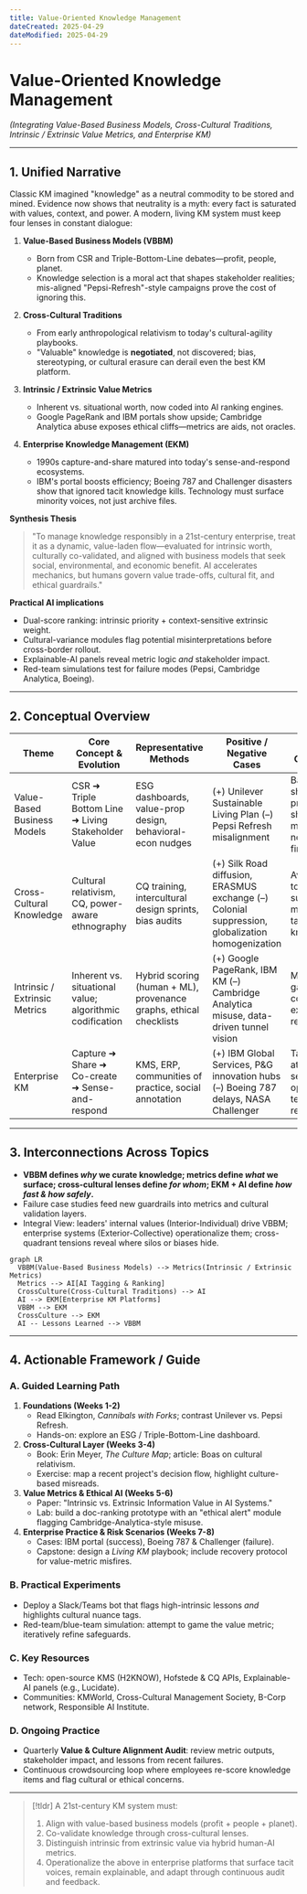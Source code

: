 ```yaml
---
title: Value-Oriented Knowledge Management
dateCreated: 2025-04-29
dateModified: 2025-04-29
---
```


# Value-Oriented Knowledge Management

*(Integrating Value-Based Business Models, Cross-Cultural Traditions, Intrinsic / Extrinsic Value Metrics, and Enterprise KM)*

---

## 1. Unified Narrative

Classic KM imagined "knowledge" as a neutral commodity to be stored and mined. Evidence now shows that neutrality is a myth: every fact is saturated with values, context, and power. A modern, living KM system must keep four lenses in constant dialogue:

1. **Value-Based Business Models (VBBM)**
	 - Born from CSR and Triple-Bottom-Line debates—profit, people, planet.
	 - Knowledge selection is a moral act that shapes stakeholder realities; mis-aligned "Pepsi-Refresh"-style campaigns prove the cost of ignoring this.

2. **Cross-Cultural Traditions**
	 - From early anthropological relativism to today's cultural-agility playbooks.
	 - "Valuable" knowledge is **negotiated**, not discovered; bias, stereotyping, or cultural erasure can derail even the best KM platform.

3. **Intrinsic / Extrinsic Value Metrics**
	 - Inherent vs. situational worth, now coded into AI ranking engines.
	 - Google PageRank and IBM portals show upside; Cambridge Analytica abuse exposes ethical cliffs—metrics are aids, not oracles.

4. **Enterprise Knowledge Management (EKM)**
	 - 1990s capture-and-share matured into today's sense-and-respond ecosystems.
	 - IBM's portal boosts efficiency; Boeing 787 and Challenger disasters show that ignored tacit knowledge kills. Technology must surface minority voices, not just archive files.

**Synthesis Thesis**

> "To manage knowledge responsibly in a 21st-century enterprise, treat it as a dynamic, value-laden flow—evaluated for intrinsic worth, culturally co-validated, and aligned with business models that seek social, environmental, and economic benefit. AI accelerates mechanics, but humans govern value trade-offs, cultural fit, and ethical guardrails."

**Practical AI implications**
- Dual-score ranking: intrinsic priority + context-sensitive extrinsic weight.
- Cultural-variance modules flag potential misinterpretations before cross-border rollout.
- Explainable-AI panels reveal metric logic *and* stakeholder impact.
- Red-team simulations test for failure modes (Pepsi, Cambridge Analytica, Boeing).

---

## 2. Conceptual Overview

| Theme | Core Concept & Evolution | Representative Methods | Positive / Negative Cases | Open Challenges |
|-------|-------------------------|------------------------|---------------------------|-----------------|
| Value-Based Business Models | CSR ➜ Triple Bottom Line ➜ Living Stakeholder Value | ESG dashboards, value-prop design, behavioral-econ nudges | (+) Unilever Sustainable Living Plan  (–) Pepsi Refresh misalignment | Balancing short-term profit shocks; measuring non-financial ROI |
| Cross-Cultural Knowledge | Cultural relativism, CQ, power-aware ethnography | CQ training, intercultural design sprints, bias audits | (+) Silk Road diffusion, ERASMUS exchange  (–) Colonial suppression, globalization homogenization | Avoiding tokenism; surfacing marginalized tacit knowledge |
| Intrinsic / Extrinsic Metrics | Inherent vs. situational value; algorithmic codification | Hybrid scoring (human + ML), provenance graphs, ethical checklists | (+) Google PageRank, IBM KM  (–) Cambridge Analytica misuse, data-driven tunnel vision | Metric gaming; context drift; explainability requirements |
| Enterprise KM | Capture ➜ Share ➜ Co-create ➜ Sense-and-respond | KMS, ERP, communities of practice, social annotation | (+) IBM Global Services, P&G innovation hubs  (–) Boeing 787 delays, NASA Challenger | Tacit capture at scale; security vs. openness; tech over-reliance |

---

## 3. Interconnections Across Topics

- **VBBM defines *why* we curate knowledge; metrics define *what* we surface; cross-cultural lenses define *for whom*; EKM + AI define *how fast & how safely*.**
- Failure case studies feed new guardrails into metrics and cultural validation layers.
- Integral View: leaders' internal values (Interior-Individual) drive VBBM; enterprise systems (Exterior-Collective) operationalize them; cross-quadrant tensions reveal where silos or biases hide.

```mermaid
graph LR
  VBBM(Value-Based Business Models) --> Metrics(Intrinsic / Extrinsic Metrics)
  Metrics --> AI[AI Tagging & Ranking]
  CrossCulture(Cross-Cultural Traditions) --> AI
  AI --> EKM[Enterprise KM Platforms]
  VBBM --> EKM
  CrossCulture --> EKM
  AI -- Lessons Learned --> VBBM
```

---

## 4. Actionable Framework / Guide

### A. Guided Learning Path

1. **Foundations (Weeks 1-2)**
	 - Read Elkington, *Cannibals with Forks*; contrast Unilever vs. Pepsi Refresh.
	 - Hands-on: explore an ESG / Triple-Bottom-Line dashboard.
2. **Cross-Cultural Layer (Weeks 3-4)**
	 - Book: Erin Meyer, *The Culture Map*; article: Boas on cultural relativism.
	 - Exercise: map a recent project's decision flow, highlight culture-based misreads.
3. **Value Metrics & Ethical AI (Weeks 5-6)**
	 - Paper: "Intrinsic vs. Extrinsic Information Value in AI Systems."
	 - Lab: build a doc-ranking prototype with an "ethical alert" module flagging Cambridge-Analytica-style misuse.
4. **Enterprise Practice & Risk Scenarios (Weeks 7-8)**
	 - Cases: IBM portal (success), Boeing 787 & Challenger (failure).
	 - Capstone: design a *Living KM* playbook; include recovery protocol for value-metric misfires.

### B. Practical Experiments

- Deploy a Slack/Teams bot that flags high-intrinsic lessons *and* highlights cultural nuance tags.
- Red-team/blue-team simulation: attempt to game the value metric; iteratively refine safeguards.

### C. Key Resources

- Tech: open-source KMS (H2KNOW), Hofstede & CQ APIs, Explainable-AI panels (e.g., Lucidate).
- Communities: KMWorld, Cross-Cultural Management Society, B-Corp network, Responsible AI Institute.

### D. Ongoing Practice

- Quarterly **Value & Culture Alignment Audit**: review metric outputs, stakeholder impact, and lessons from recent failures.
- Continuous crowdsourcing loop where employees re-score knowledge items and flag cultural or ethical concerns.

---

> [!tldr]
A 21st-century KM system must:
> 1. Align with value-based business models (profit + people + planet).
> 2. Co-validate knowledge through cross-cultural lenses.
> 3. Distinguish intrinsic from extrinsic value via hybrid human-AI metrics.
> 4. Operationalize the above in enterprise platforms that surface tacit voices, remain explainable, and adapt through continuous audit and feedback.
